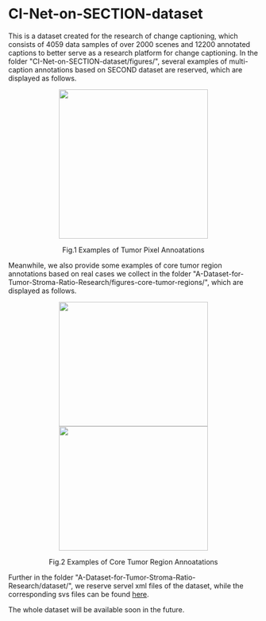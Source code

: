 # CI-Net-on-SECTION-dataset
This is a dataset created for the research of change captioning, which consists of 4059 data samples of over 2000 scenes and 12200 annotated captions to better serve as a research platform for change captioning. In the folder "CI-Net-on-SECTION-dataset/figures/", several examples of multi-caption annotations based on SECOND dataset are reserved, which are displayed as follows.

<div id="img\-container" align="center"> <img src="https://github.com/Kunpingyang1992/CI-Net-on-SECTION-dataset/figures/Fig4.png" width="300px"> <div id="img\-container" align="center">
  
<p align="center">  
Fig.1 Examples of Tumor Pixel Annoatations
</p>  

<p align="left"> 
Meanwhile, we also provide some examples of core tumor region annotations based on real cases we collect in the folder "A-Dataset-for-Tumor-Stroma-Ratio-Research/figures-core-tumor-regions/", which are displayed as follows.
</p> 

<div id="img\-container" align="center"> <img src="https://github.com/chenly2006/A-Dataset-for-Tumor-Stroma-Ratio-Research/blob/main/figures-core-tumor-regions/S14-10545-42022-08-15_16_38_35.jpg" width="300px" height="250px"> <img src="https://github.com/chenly2006/A-Dataset-for-Tumor-Stroma-Ratio-Research/blob/main/figures-core-tumor-regions/S15-29281-32022-08-22_16_50_05.jpg" width="300px" height="250px"> </div>
  
<p align="center"> 
Fig.2 Examples of Core Tumor Region Annoatations
</p>  

<p align="left"> 
Further in the folder "A-Dataset-for-Tumor-Stroma-Ratio-Research/dataset/", we reserve servel xml files of the dataset, while the corresponding svs files can be found <a href="https://drive.google.com/drive/folders/1UR8hId9EcADRh7OeBk36s3zIxPNIZiT1?usp=drive_link" target="_blank" title="dataset">here</a>.
</p>  

<p align="left"> 
The whole dataset will be available soon in the future.
</p> 

